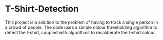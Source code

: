 # T-Shirt-Detection
This project is a solution to the problem of having to track a single person in a crowd of people. The code uses a simple colour thresholding algorithm to detect the t-shirt, coupled with algorithms to recaliberate the t-shirt colour.
